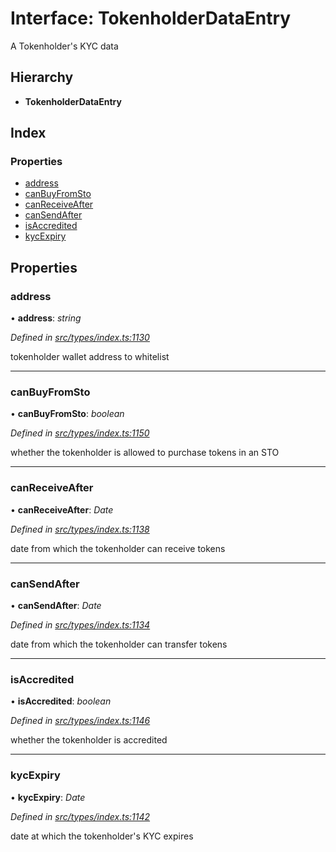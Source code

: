 # Interface: TokenholderDataEntry

A Tokenholder's KYC data

## Hierarchy

* **TokenholderDataEntry**

## Index

### Properties

* [address](_types_index_.tokenholderdataentry.md#address)
* [canBuyFromSto](_types_index_.tokenholderdataentry.md#canbuyfromsto)
* [canReceiveAfter](_types_index_.tokenholderdataentry.md#canreceiveafter)
* [canSendAfter](_types_index_.tokenholderdataentry.md#cansendafter)
* [isAccredited](_types_index_.tokenholderdataentry.md#isaccredited)
* [kycExpiry](_types_index_.tokenholderdataentry.md#kycexpiry)

## Properties

###  address

• **address**: *string*

*Defined in [src/types/index.ts:1130](https://github.com/PolymathNetwork/polymath-sdk/blob/e8bbc1e/src/types/index.ts#L1130)*

tokenholder wallet address to whitelist

___

###  canBuyFromSto

• **canBuyFromSto**: *boolean*

*Defined in [src/types/index.ts:1150](https://github.com/PolymathNetwork/polymath-sdk/blob/e8bbc1e/src/types/index.ts#L1150)*

whether the tokenholder is allowed to purchase tokens in an STO

___

###  canReceiveAfter

• **canReceiveAfter**: *Date*

*Defined in [src/types/index.ts:1138](https://github.com/PolymathNetwork/polymath-sdk/blob/e8bbc1e/src/types/index.ts#L1138)*

date from which the tokenholder can receive tokens

___

###  canSendAfter

• **canSendAfter**: *Date*

*Defined in [src/types/index.ts:1134](https://github.com/PolymathNetwork/polymath-sdk/blob/e8bbc1e/src/types/index.ts#L1134)*

date from which the tokenholder can transfer tokens

___

###  isAccredited

• **isAccredited**: *boolean*

*Defined in [src/types/index.ts:1146](https://github.com/PolymathNetwork/polymath-sdk/blob/e8bbc1e/src/types/index.ts#L1146)*

whether the tokenholder is accredited

___

###  kycExpiry

• **kycExpiry**: *Date*

*Defined in [src/types/index.ts:1142](https://github.com/PolymathNetwork/polymath-sdk/blob/e8bbc1e/src/types/index.ts#L1142)*

date at which the tokenholder's KYC expires
